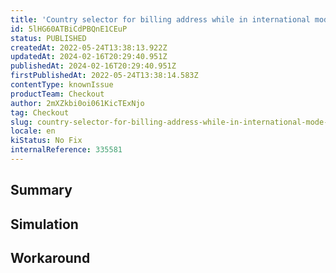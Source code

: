 ```yaml
---
title: 'Country selector for billing address while in international mode stays restricted to the delivery countries'
id: 5lHG60ATBiCdPBQnE1CEuP
status: PUBLISHED
createdAt: 2022-05-24T13:38:13.922Z
updatedAt: 2024-02-16T20:29:40.951Z
publishedAt: 2024-02-16T20:29:40.951Z
firstPublishedAt: 2022-05-24T13:38:14.583Z
contentType: knownIssue
productTeam: Checkout
author: 2mXZkbi0oi061KicTExNjo
tag: Checkout
slug: country-selector-for-billing-address-while-in-international-mode-stays-restricted-to-the-delivery-countries
locale: en
kiStatus: No Fix
internalReference: 335581
---
```


## Summary



## Simulation



## Workaround



